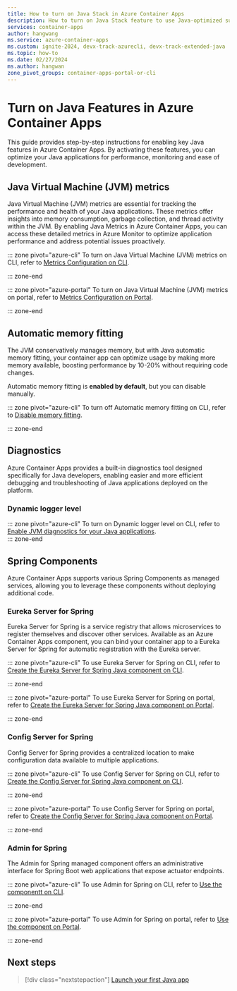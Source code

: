 ```yaml
---
title: How to turn on Java Stack in Azure Container Apps
description: How to turn on Java Stack feature to use Java-optimized support in Azure Container Apps
services: container-apps
author: hangwang
ms.service: azure-container-apps
ms.custom: ignite-2024, devx-track-azurecli, devx-track-extended-java
ms.topic: how-to
ms.date: 02/27/2024
ms.author: hangwan
zone_pivot_groups: container-apps-portal-or-cli
---
```


# Turn on Java Features in Azure Container Apps

This guide provides step-by-step instructions for enabling key Java features in Azure Container Apps. By activating these features, you can optimize your Java applications for performance, monitoring and ease of development. 

## Java Virtual Machine (JVM) metrics
Java Virtual Machine (JVM) metrics are essential for tracking the performance and health of your Java applications. These metrics offer insights into memory consumption, garbage collection, and thread activity within the JVM. By enabling Java Metrics in Azure Container Apps, you can access these detailed metrics in Azure Monitor to optimize application performance and address potential issues proactively.

::: zone pivot="azure-cli"
To turn on Java Virtual Machine (JVM) metrics on CLI, refer to [Metrics Configuration on CLI](java-metrics.md?tabs=create&pivots=azure-cli#configuration).  

::: zone-end

::: zone pivot="azure-portal"
To turn on Java Virtual Machine (JVM) metrics on portal, refer to [Metrics Configuration on Portal](java-metrics.md?tabs=create&pivots=azure-portal#configuration).

::: zone-end

## Automatic memory fitting
The JVM conservatively manages memory, but with Java automatic memory fitting, your container app can optimize usage by making more memory available, boosting performance by 10-20% without requiring code changes.

Automatic memory fitting is **enabled by default**, but you can disable manually.

::: zone pivot="azure-cli"
To turn off Automatic memory fitting on CLI, refer to [Disable memory fitting](java-memory-fit.md?tabs=create#disable-memory-fitting).  

::: zone-end

## Diagnostics
Azure Container Apps provides a built-in diagnostics tool designed specifically for Java developers, enabling easier and more efficient debugging and troubleshooting of Java applications deployed on the platform.

### Dynamic logger level

::: zone pivot="azure-cli"
To turn on Dynamic logger level on CLI, refer to [Enable JVM diagnostics for your Java applications](java-dynamic-log-level.md?enable-jvm-diagnostics-for-your-java-applications).  
::: zone-end

## Spring Components
Azure Container Apps supports various Spring Components as managed services, allowing you to leverage these components without deploying additional code.

### Eureka Server for Spring
Eureka Server for Spring is a service registry that allows microservices to register themselves and discover other services. Available as an Azure Container Apps component, you can bind your container app to a Eureka Server for Spring for automatic registration with the Eureka server.

::: zone pivot="azure-cli"
To use Eureka Server for Spring on CLI, refer to [Create the Eureka Server for Spring Java component on CLI](java-eureka-server.md?tabs=azure-cli#create-the-eureka-server-for-spring-java-component).

::: zone-end

::: zone pivot="azure-portal"
To use Eureka Server for Spring on portal, refer to [Create the Eureka Server for Spring Java component on Portal](java-eureka-server.md?tabs=azure-portal#create-the-eureka-server-for-spring-java-component).

::: zone-end



### Config Server for Spring
Config Server for Spring provides a centralized location to make configuration data available to multiple applications. 

::: zone pivot="azure-cli"
To use Config Server for Spring on CLI, refer to [Create the Config Server for Spring Java component on CLI](java-config-server.md?tabs=azure-cli#create-the-config-server-for-spring-java-component).

::: zone-end

::: zone pivot="azure-portal"
To use Config Server for Spring on portal, refer to [Create the Config Server for Spring Java component on Portal](java-config-server.md?tabs=azure-portal#create-the-config-server-for-spring-java-component).

::: zone-end


### Admin for Spring
The Admin for Spring managed component offers an administrative interface for Spring Boot web applications that expose actuator endpoints. 

::: zone pivot="azure-cli"
To use Admin for Spring on CLI, refer to [Use the componentt on CLI](java-admin?tabs=azure-cli).

::: zone-end

::: zone pivot="azure-portal"
To use Admin for Spring on portal, refer to [Use the component on Portal](java-admin?tabs=azure-portal).

::: zone-end


## Next steps

> [!div class="nextstepaction"]
> [Launch your first Java app](java-get-started.md)
